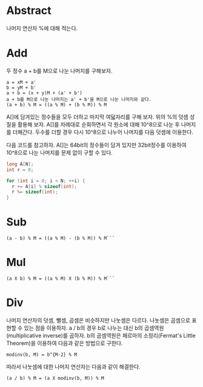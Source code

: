 # Abstract

나머지 연산자 %에 대해 적는다.

# Add

두 정수 a + b를 M으로 나눈 나머지를 구해보자.

```
a = xM + a'
b = yM + b'
a + b = (x + y)M + (a' + b')
a + b를 M으로 나눈 나머지는 a' + b'을 M으로 나눈 나머지와 같다.
(a + b) % M = ((a % M) + (b % M)) % M
```

A[]에 담겨있는 정수들을 모두 더하고 마지막 여덟자리를 구해 보자. 위의
%의 덧셈 성질을 활용해 보자. A[]를 차례대로 순회하면서 각 원소에 대해
10^8으로 나눈 후 나머지를 더해간다. 두수를 더할 경우 다시 10^8으로
나누어 나머지를 다음 덧셈에 이용한다. 

다음 코드를 참고하자. A[]는 64bit의 정수들이 담겨
있지만 32bit정수를 이용하여 10^8으로 나눈 나머지를
문제 없이 구할 수 있다.

```c
long A[N];
int r = 0;

for (int i = 0; i < N; ++i) {
  r += A[i] % sizeof(int);
  r %= sizeof(int);
}

```

# Sub

```
(a - b) % M = ((a % M) - (b % M)) % M```
```

# Mul

```
(a X b) % M = ((a % M) X (b % M)) % M```
```

# Div

나머지 연산자의 덧셈, 뺄셈, 곱셈은 비슷하지만 나눗셈은
다르다. 나눗셈은 곱셈으로 표현할 수 있는 점을 이용하자.  a / b의 경우
b로 나누는 대신 b의 곱셈역원(multiplicative inverse)를 곱하자.
b의 곱셈역원은 페르마의 소정리(Fermat's Little Theorem)을
이용하여 다음과 같은 방법으로 구한다.

```
modinv(b, M) = b^{M-2} % M
```

따라서 나눗셈에 대한 나머지 연산자는 다음과 같이 해결한다.

```
(a / b) % M = (a X modinv(b, M)) % M
```

